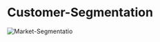 # Customer-Segmentation
![Market-Segmentatio](https://user-images.githubusercontent.com/98027899/165003190-64858384-b8a4-44c6-910f-5872adccd34a.jpg)
